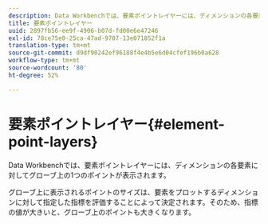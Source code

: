 ```yaml
---
description: Data Workbenchでは、要素ポイントレイヤーには、ディメンションの各要素に対してグローブ上の1つのポイントが表示されます。
title: 要素ポイントレイヤー
uuid: 2897fb56-ee9f-4906-b07d-fd00e6e47246
exl-id: 78ce75e0-25ca-47ad-9707-13e071852f1a
translation-type: tm+mt
source-git-commit: d9df90242ef96188f4e4b5e6d04cfef196b0a628
workflow-type: tm+mt
source-wordcount: '80'
ht-degree: 52%

---
```


# 要素ポイントレイヤー{#element-point-layers}

Data Workbenchでは、要素ポイントレイヤーには、ディメンションの各要素に対してグローブ上の1つのポイントが表示されます。

グローブ上に表示されるポイントのサイズは、要素をプロットするディメンションに対して指定した指標を評価することによって決定されます。そのため、指標の値が大きいと、グローブ上のポイントも大きくなります。

